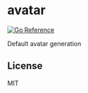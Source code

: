 # avatar

[![Go Reference](https://pkg.go.dev/badge/github.com/swiftcarrot/avatar.svg)](https://pkg.go.dev/github.com/swiftcarrot/avatar)

Default avatar generation

## License

MIT
